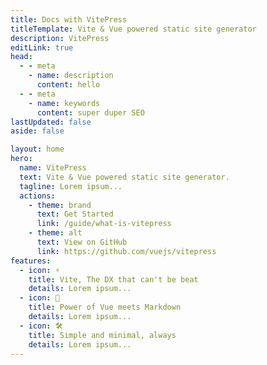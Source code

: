 ```yaml
---
title: Docs with VitePress
titleTemplate: Vite & Vue powered static site generator
description: VitePress
editLink: true
head:
  - - meta
    - name: description
      content: hello
  - - meta
    - name: keywords
      content: super duper SEO
lastUpdated: false
aside: false

layout: home
hero:
  name: VitePress
  text: Vite & Vue powered static site generator.
  tagline: Lorem ipsum...
  actions:
    - theme: brand
      text: Get Started
      link: /guide/what-is-vitepress
    - theme: alt
      text: View on GitHub
      link: https://github.com/vuejs/vitepress
features:
  - icon: ⚡️
    title: Vite, The DX that can't be beat
    details: Lorem ipsum...
  - icon: 🖖
    title: Power of Vue meets Markdown
    details: Lorem ipsum...
  - icon: 🛠️
    title: Simple and minimal, always
    details: Lorem ipsum...
---
```

